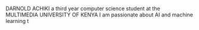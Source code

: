 DARNOLD ACHIKI 
a third year computer science student at the MULTIMEDIA UNIVERSITY OF KENYA
I am passionate about AI and machine learning 
t
